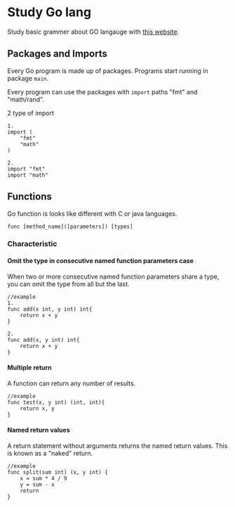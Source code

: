 # Study Go lang

Study basic grammer about GO langauge with [this website](https://tour.golang.org).

## Packages and Imports

Every Go program is made up of packages.
Programs start running in package `main`.

Every program can use the packages with `import` paths "fmt" and "math/rand".

2 type of import

```
1. 
import (
	"fmt"
	"math"
)

2.
import "fmt"
import "math"

```

## Functions

Go function is looks like different with C or java languages.
```
func [method_name]([parameters]) [types]
```
### Characteristic

#### Omit the type in consecutive named function parameters case

When two or more consecutive named function parameters share a type, you can omit the type from all but the last.
```
//example
1. 
func add(x int, y int) int{
	return x + y
}

2.
func add(x, y int) int{
	return x + y
}
```

#### Multiple return 

A function can return any number of results.
```
//example
func test(x, y int) (int, int){
	return x, y
}
```

#### Named return values

A return statement without arguments returns the named return values. This is known as a "naked" return.

```
//example
func split(sum int) (x, y int) {
	x = sum * 4 / 9
	y = sum - x
	return
}
```







